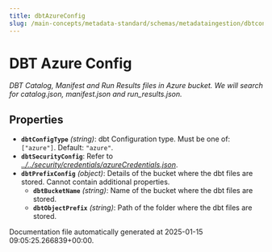 ```yaml
---
title: dbtAzureConfig
slug: /main-concepts/metadata-standard/schemas/metadataingestion/dbtconfig/dbtazureconfig
---
```


# DBT Azure Config

*DBT Catalog, Manifest and Run Results files in Azure bucket. We will search for catalog.json, manifest.json and run_results.json.*

## Properties

- **`dbtConfigType`** *(string)*: dbt Configuration type. Must be one of: `["azure"]`. Default: `"azure"`.
- **`dbtSecurityConfig`**: Refer to *[../../security/credentials/azureCredentials.json](#/../security/credentials/azureCredentials.json)*.
- **`dbtPrefixConfig`** *(object)*: Details of the bucket where the dbt files are stored. Cannot contain additional properties.
  - **`dbtBucketName`** *(string)*: Name of the bucket where the dbt files are stored.
  - **`dbtObjectPrefix`** *(string)*: Path of the folder where the dbt files are stored.


Documentation file automatically generated at 2025-01-15 09:05:25.266839+00:00.
